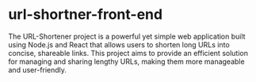 # url-shortner-front-end
The URL-Shortener project is a powerful yet simple web application built using Node.js and React that allows users to shorten long URLs into concise, shareable links. This project aims to provide an efficient solution for managing and sharing lengthy URLs, making them more manageable and user-friendly.
